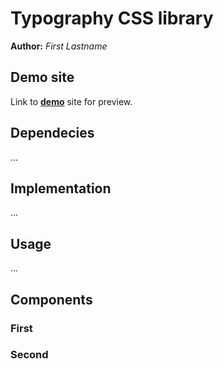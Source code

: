 # Typography CSS library
**Author:** *First Lastname*
## Demo site
Link to **[demo](http://pslib-cz.github.io/2022l4web-css-typographic-library-SabinaPikorova)** site for preview.
## Dependecies
...
## Implementation
...
## Usage
...
## Components
### First
### Second
